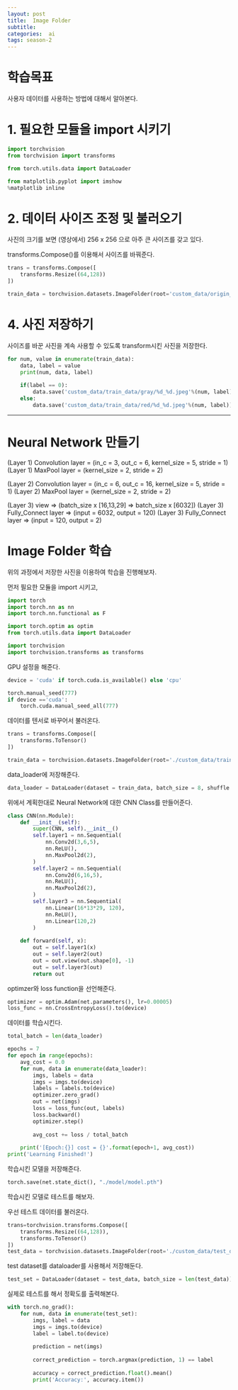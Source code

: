 ```yaml
---
layout: post
title:  Image Folder
subtitle:   
categories:  ai
tags: season-2
---
```


# 학습목표
사용자 데이터를 사용하는 방법에 대해서 알아본다.

# 1. 필요한 모듈을 import 시키기
```py
import torchvision
from torchvision import transforms

from torch.utils.data import DataLoader
```
```py
from matplotlib.pyplot import imshow
%matplotlib inline
```

# 2. 데이터 사이즈 조정 및 불러오기
사진의 크기를 보면 (영상에서) 256 x 256 으로 아주 큰 사이즈를 갖고 있다.

transforms.Compose()를 이용해서 사이즈를 바꿔준다.
```py
trans = transforms.Compose([
    transforms.Resize((64,128))
])

train_data = torchvision.datasets.ImageFolder(root='custom_data/origin_data', transform=trans) # 사진의 경로
```

# 4. 사진 저장하기
사이즈를 바꾼 사진을 계속 사용할 수 있도록 transform시킨 사진을 저장한다.
```py
for num, value in enumerate(train_data):
    data, label = value
    print(num, data, label)
    
    if(label == 0):
        data.save('custom_data/train_data/gray/%d_%d.jpeg'%(num, label))
    else:
        data.save('custom_data/train_data/red/%d_%d.jpeg'%(num, label))
```
- - -

# Neural Network 만들기
(Layer 1) Convolution layer = (in_c = 3, out_c = 6, kernel_size = 5, stride = 1)
(Layer 1) MaxPool layer = (kernel_size = 2, stride = 2)

(Layer 2) Convolution layer = (in_c = 6, out_c = 16, kernel_size = 5, stride = 1)
(Layer 2) MaxPool layer = (kernel_size = 2, stride = 2)

(Layer 3) view => (batch_size x [16,13,29] => batch_size x [6032])
(Layer 3) Fully_Connect layer => (input = 6032, output = 120)
(Layer 3) Fully_Connect layer => (input = 120, output = 2)

# Image Folder 학습

위의 과정에서 저장한 사진을 이용하여 학습을 진행해보자.


먼저 필요한 모듈을 import 시키고,
```py
import torch
import torch.nn as nn
import torch.nn.functional as F

import torch.optim as optim
from torch.utils.data import DataLoader

import torchvision
import torchvision.transforms as transforms
```

GPU 설정을 해준다.
```py
device = 'cuda' if torch.cuda.is_available() else 'cpu'

torch.manual_seed(777)
if device =='cuda':
    torch.cuda.manual_seed_all(777)
```

데이터를 텐서로 바꾸어서 불러온다.
```py
trans = transforms.Compose([
    transforms.ToTensor()
])

train_data = torchvision.datasets.ImageFolder(root='./custom_data/train_data', transform=trans)
```

data_loader에 저장해준다.
```py
data_loader = DataLoader(dataset = train_data, batch_size = 8, shuffle = True, num_workers=2)
```

위에서 계획한대로 Neural Network에 대한 CNN Class를 만들어준다.
```py
class CNN(nn.Module):
    def __init__(self):
        super(CNN, self).__init__()
        self.layer1 = nn.Sequential(
            nn.Conv2d(3,6,5),
            nn.ReLU(),
            nn.MaxPool2d(2),
        )
        self.layer2 = nn.Sequential(
            nn.Conv2d(6,16,5),
            nn.ReLU(),
            nn.MaxPool2d(2),
        )
        self.layer3 = nn.Sequential(
            nn.Linear(16*13*29, 120),
            nn.ReLU(),
            nn.Linear(120,2)
        )
        
    def forward(self, x):
        out = self.layer1(x)
        out = self.layer2(out)
        out = out.view(out.shape[0], -1)
        out = self.layer3(out)
        return out
```

optimzer와 loss function을 선언해준다.
```py
optimizer = optim.Adam(net.parameters(), lr=0.00005)
loss_func = nn.CrossEntropyLoss().to(device)
```

데이터를 학습시킨다.
```py
total_batch = len(data_loader)

epochs = 7
for epoch in range(epochs):
    avg_cost = 0.0
    for num, data in enumerate(data_loader):
        imgs, labels = data
        imgs = imgs.to(device)
        labels = labels.to(device)
        optimizer.zero_grad()
        out = net(imgs)
        loss = loss_func(out, labels)
        loss.backward()
        optimizer.step()
        
        avg_cost += loss / total_batch
        
    print('[Epoch:{}] cost = {}'.format(epoch+1, avg_cost))
print('Learning Finished!')
```

학습시킨 모델을 저장해준다.
```py
torch.save(net.state_dict(), "./model/model.pth")
```

학습시킨 모델로 테스트를 해보자.

우선 테스트 데이터를 불러온다.
```py
trans=torchvision.transforms.Compose([
    transforms.Resize((64,128)),
    transforms.ToTensor()
])
test_data = torchvision.datasets.ImageFolder(root='./custom_data/test_data', transform=trans)
```

test dataset를 dataloader를 사용해서 저장해둔다.
```py
test_set = DataLoader(dataset = test_data, batch_size = len(test_data))
```

실제로 테스트를 해서 정확도를 출력해본다.
```py
with torch.no_grad():
    for num, data in enumerate(test_set):
        imgs, label = data
        imgs = imgs.to(device)
        label = label.to(device)
        
        prediction = net(imgs)
        
        correct_prediction = torch.argmax(prediction, 1) == label
        
        accuracy = correct_prediction.float().mean()
        print('Accuracy:', accuracy.item())
```